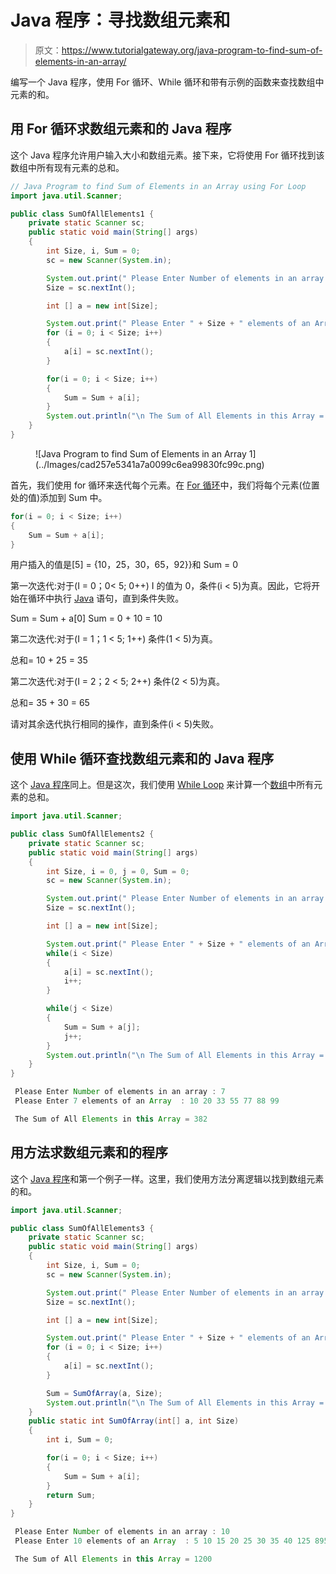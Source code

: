 # Java 程序：寻找数组元素和

> 原文：<https://www.tutorialgateway.org/java-program-to-find-sum-of-elements-in-an-array/>

编写一个 Java 程序，使用 For 循环、While 循环和带有示例的函数来查找数组中元素的和。

## 用 For 循环求数组元素和的 Java 程序

这个 Java 程序允许用户输入大小和数组元素。接下来，它将使用 For 循环找到该数组中所有现有元素的总和。

```java
// Java Program to find Sum of Elements in an Array using For Loop
import java.util.Scanner;

public class SumOfAllElements1 {
	private static Scanner sc;
	public static void main(String[] args) 
	{
		int Size, i, Sum = 0;
		sc = new Scanner(System.in);

		System.out.print(" Please Enter Number of elements in an array : ");
		Size = sc.nextInt();	

		int [] a = new int[Size];

		System.out.print(" Please Enter " + Size + " elements of an Array  : ");
		for (i = 0; i < Size; i++)
		{
			a[i] = sc.nextInt();
		}   

		for(i = 0; i < Size; i++)
		{
			Sum = Sum + a[i]; 
		}		
		System.out.println("\n The Sum of All Elements in this Array = " + Sum);
	}
}
```

<figure class="wp-block-image">![Java Program to find Sum of Elements in an Array 1](../Images/cad257e5341a7a0099c6ea99830fc99c.png)</figure>

首先，我们使用 for 循环来迭代每个元素。在 [For 循环](https://www.tutorialgateway.org/java-for-loop/)中，我们将每个元素(位置处的值)添加到 Sum 中。

```java
for(i = 0; i < Size; i++)
{
	Sum = Sum + a[i]; 
}
```

用户插入的值是[5] = {10，25，30，65，92}}和 Sum = 0

第一次迭代:对于(I = 0；0< 5; 0++)
I 的值为 0，条件(i < 5)为真。因此，它将开始在循环中执行 [Java](https://www.tutorialgateway.org/java-tutorial/) 语句，直到条件失败。

Sum = Sum + a[0]
Sum = 0 + 10 = 10

第二次迭代:对于(I = 1；1 < 5; 1++)
条件(1 < 5)为真。

总和= 10 + 25 = 35

第二次迭代:对于(I = 2；2 < 5; 2++)
条件(2 < 5)为真。

总和= 35 + 30 = 65

请对其余迭代执行相同的操作，直到条件(i < 5)失败。

## 使用 While 循环查找数组元素和的 Java 程序

这个 [Java 程序](https://www.tutorialgateway.org/learn-java-programs/)同上。但是这次，我们使用 [While Loop](https://www.tutorialgateway.org/java-while-loop/) 来计算一个[数组](https://www.tutorialgateway.org/java-array/)中所有元素的总和。

```java
import java.util.Scanner;

public class SumOfAllElements2 {
	private static Scanner sc;
	public static void main(String[] args) 
	{
		int Size, i = 0, j = 0, Sum = 0;
		sc = new Scanner(System.in);

		System.out.print(" Please Enter Number of elements in an array : ");
		Size = sc.nextInt();	

		int [] a = new int[Size];

		System.out.print(" Please Enter " + Size + " elements of an Array  : ");
		while(i < Size)
		{
			a[i] = sc.nextInt();
			i++;
		}   

		while(j < Size)
		{
			Sum = Sum + a[j];
			j++;
		}		
		System.out.println("\n The Sum of All Elements in this Array = " + Sum);
	}
}
```

```java
 Please Enter Number of elements in an array : 7
 Please Enter 7 elements of an Array  : 10 20 33 55 77 88 99

 The Sum of All Elements in this Array = 382
```

## 用方法求数组元素和的程序

这个 [Java 程序](https://www.tutorialgateway.org/learn-java-programs/)和第一个例子一样。这里，我们使用方法分离逻辑以找到数组元素的和。

```java
import java.util.Scanner;

public class SumOfAllElements3 {
	private static Scanner sc;
	public static void main(String[] args) 
	{
		int Size, i, Sum = 0;
		sc = new Scanner(System.in);

		System.out.print(" Please Enter Number of elements in an array : ");
		Size = sc.nextInt();	

		int [] a = new int[Size];

		System.out.print(" Please Enter " + Size + " elements of an Array  : ");
		for (i = 0; i < Size; i++)
		{
			a[i] = sc.nextInt();
		}   

		Sum = SumOfArray(a, Size);
		System.out.println("\n The Sum of All Elements in this Array = " + Sum);
	}
	public static int SumOfArray(int[] a, int Size)
	{
		int i, Sum = 0;

		for(i = 0; i < Size; i++)
		{
			Sum = Sum + a[i]; 
		}	
		return Sum;
	}
}
```

```java
 Please Enter Number of elements in an array : 10
 Please Enter 10 elements of an Array  : 5 10 15 20 25 30 35 40 125 895

 The Sum of All Elements in this Array = 1200
```